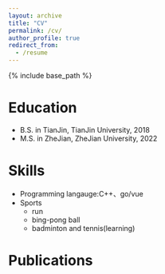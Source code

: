 ```yaml
---
layout: archive
title: "CV"
permalink: /cv/
author_profile: true
redirect_from:
  - /resume
---
```


{% include base_path %}

Education
======
* B.S. in TianJin, TianJin University, 2018
* M.S. in ZheJian, ZheJian University, 2022
  
Skills
======
* Programming langauge:C++、go/vue
* Sports
  * run
  * bing-pong ball
  * badminton and tennis(learning)

Publications
======

  

